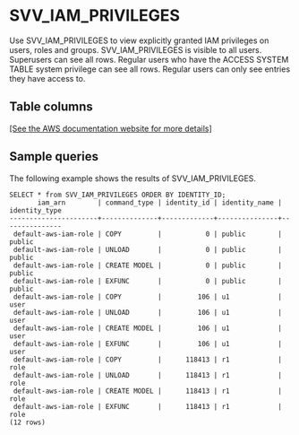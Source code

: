 # SVV\_IAM\_PRIVILEGES<a name="r_SVV_IAM_PRIVILEGES"></a>

Use SVV\_IAM\_PRIVILEGES to view explicitly granted IAM privileges on users, roles and groups\. SVV\_IAM\_PRIVILEGES is visible to all users\. Superusers can see all rows\. Regular users who have the ACCESS SYSTEM TABLE system privilege can see all rows\. Regular users can only see entries they have access to\.

## Table columns<a name="SVV_IAM_PRIVILEGES-table-columns"></a>

[\[See the AWS documentation website for more details\]](http://docs.aws.amazon.com/redshift/latest/dg/r_SVV_IAM_PRIVILEGES.html)

## Sample queries<a name="SVV_IAM_PRIVILEGES-sample-queries"></a>

The following example shows the results of SVV\_IAM\_PRIVILEGES\.

```
SELECT * from SVV_IAM_PRIVILEGES ORDER BY IDENTITY_ID;
       iam_arn        | command_type | identity_id | identity_name | identity_type
----------------------+--------------+-------------+---------------+---------------
 default-aws-iam-role | COPY         |           0 | public        | public
 default-aws-iam-role | UNLOAD       |           0 | public        | public
 default-aws-iam-role | CREATE MODEL |           0 | public        | public
 default-aws-iam-role | EXFUNC       |           0 | public        | public
 default-aws-iam-role | COPY         |         106 | u1            | user
 default-aws-iam-role | UNLOAD       |         106 | u1            | user
 default-aws-iam-role | CREATE MODEL |         106 | u1            | user
 default-aws-iam-role | EXFUNC       |         106 | u1            | user
 default-aws-iam-role | COPY         |      118413 | r1            | role
 default-aws-iam-role | UNLOAD       |      118413 | r1            | role
 default-aws-iam-role | CREATE MODEL |      118413 | r1            | role
 default-aws-iam-role | EXFUNC       |      118413 | r1            | role
(12 rows)
```